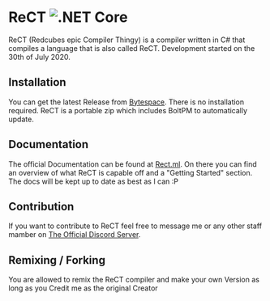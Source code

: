 # ReCT ![.NET Core](https://github.com/RedCubeDev-ByteSpace/ReCT/workflows/.NET%20Core/badge.svg)
ReCT (Redcubes epic Compiler Thingy) is a compiler written in C# that compiles a language that is also called ReCT. Development started on the 30th of July 2020.


## Installation
You can get the latest Release from [Bytespace](https://bytespace.tk/rect).
There is no installation required. ReCT is a portable zip which includes BoltPM to automatically update.


## Documentation
The official Documentation can be found at [Rect.ml](http://rect.ml/). On there you can find an overview of what ReCT is capable off and a "Getting Started" section.
The docs will be kept up to date as best as I can :P


## Contribution
If you want to contribute to ReCT feel free to message me or any other staff mamber on [The Official Discord Server](https://discord.gg/5AUrqq9).


## Remixing / Forking
You are allowed to remix the ReCT compiler and make your own Version as long as you Credit me as the original Creator
